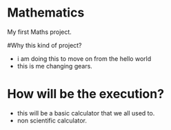 # Mathematics
My first Maths project.

#Why this kind of project?
- i am doing this to move on from the hello world
- this is me changing gears.

# How will be the execution?
- this will be a basic calculator that we all used to.
- non scientific calculator.
